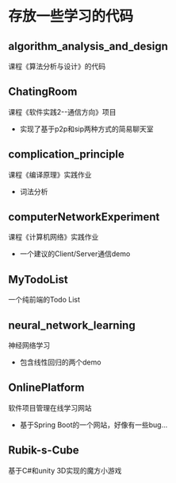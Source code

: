 # 存放一些学习的代码

## algorithm_analysis_and_design

课程《算法分析与设计》的代码

## ChatingRoom

课程《软件实践2--通信方向》项目

- 实现了基于p2p和sip两种方式的简易聊天室

## complication_principle

课程《编译原理》实践作业

- 词法分析

## computerNetworkExperiment

课程《计算机网络》实践作业

- 一个建议的Client/Server通信demo

## MyTodoList

一个纯前端的Todo List

## neural_network_learning

神经网络学习

- 包含线性回归的两个demo

## OnlinePlatform

软件项目管理在线学习网站 

- 基于Spring Boot的一个网站，好像有一些bug...
## Rubik-s-Cube

基于C#和unity 3D实现的魔方小游戏


